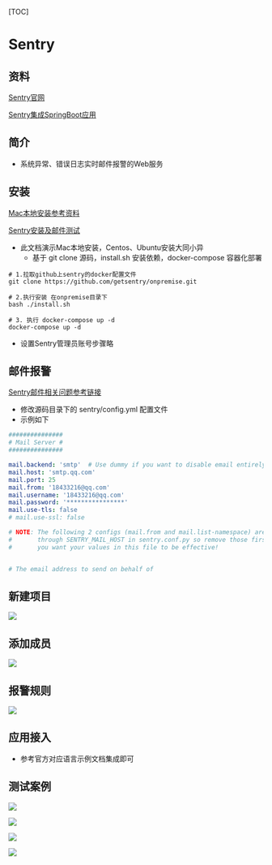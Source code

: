 [TOC]

# Sentry

## 资料

[Sentry官网](https://sentry.io/onboarding/cheche/welcome/)

[Sentry集成SpringBoot应用](https://sentry.io/onboarding/cheche/get-started/)

## 简介

- 系统异常、错误日志实时邮件报警的Web服务

## 安装

[Mac本地安装参考资料](https://zhuanlan.zhihu.com/p/405059653)

[Sentry安装及邮件测试](https://zhuanlan.zhihu.com/p/293863914)

- 此文档演示Mac本地安装，Centos、Ubuntu安装大同小异
  - 基于 git clone 源码，install.sh 安装依赖，docker-compose 容器化部署

```shell
# 1.拉取github上sentry的docker配置文件
git clone https://github.com/getsentry/onpremise.git

# 2.执行安装 在onpremise目录下
bash ./install.sh

# 3. 执行 docker-compose up -d
docker-compose up -d
```

- 设置Sentry管理员账号步骤略

## 邮件报警

[Sentry邮件相关问题参考链接](https://juejin.cn/post/6844904051700842510)

- 修改源码目录下的 sentry/config.yml 配置文件
- 示例如下

```yaml
###############
# Mail Server #
###############

mail.backend: 'smtp'  # Use dummy if you want to disable email entirely
mail.host: 'smtp.qq.com'
mail.port: 25
mail.from: '18433216@qq.com'
mail.username: '18433216@qq.com'
mail.password: '****************'
mail.use-tls: false
# mail.use-ssl: false

# NOTE: The following 2 configs (mail.from and mail.list-namespace) are set
#       through SENTRY_MAIL_HOST in sentry.conf.py so remove those first if
#       you want your values in this file to be effective!


# The email address to send on behalf of
```

## 新建项目

![](https://agefades-note.oss-cn-beijing.aliyuncs.com/1630897160471.png)

## 添加成员

![](https://agefades-note.oss-cn-beijing.aliyuncs.com/1630897205005.png)

## 报警规则

![](https://agefades-note.oss-cn-beijing.aliyuncs.com/1630897270866.png)

## 应用接入

- 参考官方对应语言示例文档集成即可

## 测试案例

![](https://agefades-note.oss-cn-beijing.aliyuncs.com/1630897345567.png)

![](https://agefades-note.oss-cn-beijing.aliyuncs.com/1630897364009.png)

![](https://agefades-note.oss-cn-beijing.aliyuncs.com/1630897471961.png)

![](https://agefades-note.oss-cn-beijing.aliyuncs.com/1630897506209.png)

